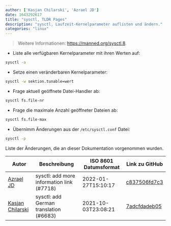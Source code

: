 ```yaml
---
author: ['Kasjan Chilarski', 'Azrael JD']
date: 1643292617
title: "sysctl, TLDR Pages"
description: "sysctl, Laufzeit-Kernelparameter auflisten und ändern."
categories: "linux"
---
```

> Weitere Informationen: <https://manned.org/sysctl.8>.

- Liste alle verfügbaren Kernelparameter mit ihren Werten auf:

```bash
sysctl -a
```

- Setze einen veränderbaren Kernelparameter:

```bash
sysctl -w sektion.tunable=wert
```

- Frage aktuell geöffnete Datei-Handler ab:

```bash
sysctl fs.file-nr
```

- Frage die maximale Anzahl geöffneter Dateien ab:

```bash
sysctl fs.file-max
```

- Übernimm Änderungen aus der `/etc/sysctl.conf` Datei:

```bash
sysctl -p
```
Liste der Änderungen, die an dieser Dokumentation vorgenommen wurden.


Autor | Beschreibung | ISO 8601 Datumsformat | Link zu GitHub
------|-----|-----|-----
[Azrael JD](mailto:94840719+azraeljd@users.noreply.github.com) | sysctl: add more information link (#7718) | 2022-01-27T15:10:17 | [c837506fd7c3](https://github.com/tldr-pages/tldr/commit/c837506fd7c335137e6a42ceebe3a6eb3061caaa)
[Kasjan Chilarski](mailto:keistzen@gmail.com) | sysctl: add German translation (#6683) | 2021-10-03T23:08:21 | [7adcfdadeb05](https://github.com/tldr-pages/tldr/commit/7adcfdadeb057522aaec84a48e5115dc5aa85782)

